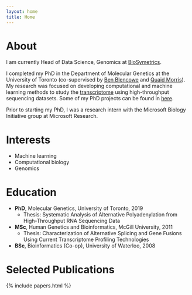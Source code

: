 ```yaml
---
layout: home
title: Home
---
```


# About

I am currently Head of Data Science, Genomics at
[BioSymetrics](https://www.biosymetrics.com).

I completed my PhD in the Department of Molecular Genetics at the
University of Toronto (co-supervised by [Ben
Blencowe](http://sites.utoronto.ca/intron) and [Quaid
Morris](http://www.morrislab.ca)). My research was focused on developing
computational and machine learning methods to study the
[transcriptome](https://en.wikipedia.org/wiki/Transcriptome) using
high-throughput sequencing datasets. Some of my PhD projects can be found in
[here](projects).

Prior to starting my PhD, I was a research intern with the
Microsoft Biology Initiative group at
Microsoft Research.

# Interests

- Machine learning
- Computational biology
- Genomics

# Education

- **PhD**, Molecular Genetics, University of Toronto, 2019
  - Thesis: Systematic Analysis of Alternative Polyadenylation from High-Throughput
RNA Sequencing Data
- **MSc**, Human Genetics and Bioinformatics, McGill University, 2011
  - Thesis: Characterization of Alternative Splicing and Gene Fusions Using Current
Transcriptome Profiling Technologies
- **BSc**, Bioinformatics (Co-op), University of Waterloo, 2008

# Selected Publications

{% include papers.html %}

